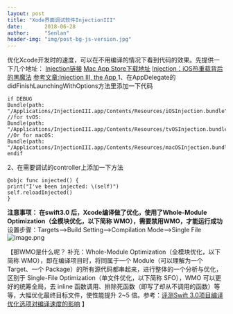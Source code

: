 ```yaml
---
layout: post
title: "Xode界面调试软件InjectionIII"
date:       2018-06-28
author:     "Senlan"
header-img: "img/post-bg-js-version.jpg"
---
```

<!--#  Xode界面调试软件InjectionIII-->

优化Xcode开发时的速度，可以在不用编译的情况下看到代码的效果。先提供一下几个地址：
[Injection链接](http://johnholdsworth.com/injection.html)
[Mac App Store下载地址](https://itunes.apple.com/us/app/injectioniii/id1380446739?ls=1&mt=12)
[Injection：iOS热重载背后的黑魔法](http://www.cocoachina.com/ios/20180613/23780.html)
[参考文章:Injection III, the App  ](http://johnholdsworth.com/injection.html)
1、在AppDelegate的didFinishLaunchingWithOptions方法里添加一下代码
```
if DEBUG
Bundle(path: "/Applications/InjectionIII.app/Contents/Resources/iOSInjection.bundle")?.load()
//for tvOS:
Bundle(path: "/Applications/InjectionIII.app/Contents/Resources/tvOSInjection.bundle")?.load()
//Or for macOS:
Bundle(path: "/Applications/InjectionIII.app/Contents/Resources/macOSInjection.bundle")?.load()
endif
```
2、在需要调试的controller上添加一下方法
```
@objc func injected() {
print("I've been injected: \(self)")
self.reloadInjected()
}
```
**注意事项：
在swift3.0 后，Xcode编译做了优化，使用了Whole-Module Optimization（全模块优化，以下简称 WMO），需要禁用WMO，才能运行成功**
设置步骤：Targets-->Build Setting-->Compilation Mode-->Single File
![image.png](https://upload-images.jianshu.io/upload_images/1463975-c9559ec18262c840.png?imageMogr2/auto-orient/strip%7CimageView2/2/w/1240)

【那WMO是什么呢？
补充：Whole-Module Optimization（全模块优化，以下简称 WMO），即在编译项目时，将同属于一个 Module（可以理解为一个 Target、一个 Package）的所有源代码都串起来，进行整体的一个分析与优化，区别于 Single-File Optimization（单文件优化，以下简称 SFO），WMO 可以更好的统筹全局，去 inline 函数调用、排除死函数（即写了却从不调用的函数）等等，大幅优化最终目标文件，使性能提升 2~5 倍。参考：[评测Swift 3.0项目编译优化选项对编译速度的影响](https://news.cnblogs.com/n/555739/)
】

